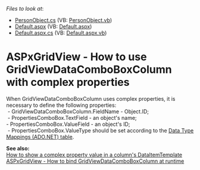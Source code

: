 <!-- default file list -->
*Files to look at*:

* [PersonObject.cs](./CS/WebSite/App_Code/PersonObject.cs) (VB: [PersonObject.vb](./VB/WebSite/App_Code/PersonObject.vb))
* [Default.aspx](./CS/WebSite/Default.aspx) (VB: [Default.aspx](./VB/WebSite/Default.aspx))
* [Default.aspx.cs](./CS/WebSite/Default.aspx.cs) (VB: [Default.aspx.vb](./VB/WebSite/Default.aspx.vb))
<!-- default file list end -->
# ASPxGridView - How to use GridViewDataComboBoxColumn with complex properties 


<p>When GridViewDataComboBoxColumn uses complex properties, it is necessary to define the following properties:<br />
 - GridViewDataComboBoxColumn.FieldName - Object.ID;<br />
 - PropertiesComboBox.TextField - an object's name;<br />
- PropertiesComboBox.ValueField - an object's ID;<br />
 - PropertiesComboBox.ValueType should be set according to the <a href="http://msdn.microsoft.com/en-us/library/cc716729.aspx"><u>Data Type Mappings (ADO.NET) table</u></a>.</p><p><strong>See also:</strong><br />
<a href="https://www.devexpress.com/Support/Center/p/E171">How to show a complex property value in a column's DataItemTemplate</a><br />
<a href="https://www.devexpress.com/Support/Center/p/E3591">ASPxGridView - How to bind GridViewDataComboBoxColumn at runtime</a></p>

<br/>


